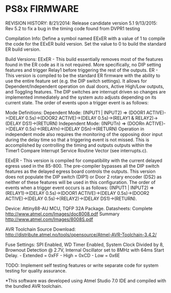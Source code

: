 # PS8x FIRMWARE

REVISION HISTORY:
	8/21/2014: Release candidate version 5.1
	9/13/2015: Rev 5.2 to fix a bug in the timing code found from DVPR1 testing

Compilation Info: 
	Define a symbol named EExER with a value of 1 to compile the code for the EExER build version. Set the value to 0 to build the standard ER build version.

Build Versions:
	EExER - This build essentially removes most of the features found in the ER code as it is not required. More specifically, no DIP setting features and trigger Relay1 before triggering the rest of the outputs.
	ER - This version is compiled to be the standard ER firmware with the ability to use the entire feature set (e.g. the DIP switch settings). It allows for Dependent/Independent operation on dual doors, Active High/Low outputs, and Toggling features. The DIP switches are interrupt driven so changes are implemented immediately and the system auto adjusts depending on its current state. The order of events upon a trigger event is as follows: 

Mode Definitions:
	Dependent Mode: (INPUT1 | INPUT2) => (DOOR1 ACTIVE)->(DELAY 0.5s)->(DOOR2 ACTIVE)->(DELAY 0.5s)->(RELAY1 & RELAY2)->(DELAY DS1)->(RETURN)
	Independent Mode: (INPUTn) => (DOORn ACTIVE)->(DELAY 0.5s)->(RELAYn)->(DELAY DSn)->(RETURN)
	Operation in independent mode also requires the monitoring of the opposing door input during the delay time so that a triggering event is not missed. This is accomplished by controlling the timing and outputs outputs within the Timer1 Compare Interrupt Service Routine Vector (see interrupts.c).

EExER - This version is compiled for compatibility with the current delayed egress used in the 85-800. The pre-compiler bypasses all the DIP switch features as the delayed egress board controls the outputs. This version does not populate the DIP switch (DIP1) or Door 2 rotary encoder (DS2) as neither of these features will be used in this configuration. The order of events when a trigger event occurs is as follows: (INPUT1 | INPUT2) => (RELAY1)->(DELAY 0.5s)->(DOOR1 ACTIVE)->(DELAY 0.5s)->(DOOR2 ACTIVE)->(DELAY 0.5s)->(RELAY2)->(DELAY DS1)->(RETURN).

Device: 
	Attiny88-AU MCU, TQFP 32A Package. 
Datasheets: 
	Complete http://www.atmel.com/Images/doc8008.pdf
	Summary http://www.atmel.com/Images/8008S.pdf

AVR Toolchain Source Download: 
	http://distribute.atmel.no/tools/opensource/Atmel-AVR-Toolchain-3.4.2/

Fuse Settings: 
	SPI Enabled, WD Timer Enabled, System Clock Divided by 8, Brownout Detection @ 2.7V, Internal Oscillator set to 8MHz with 64ms Start Delay.
	- Extended = 0xFF
	- High = 0xCD
	- Low = 0x6E

TODO: 
	Implement self testing features or write separate code for system testing for quality assurance. 

*This software was developed using Atmel Studio 7.0 IDE and compiled with the bundled AVR toolchain.
